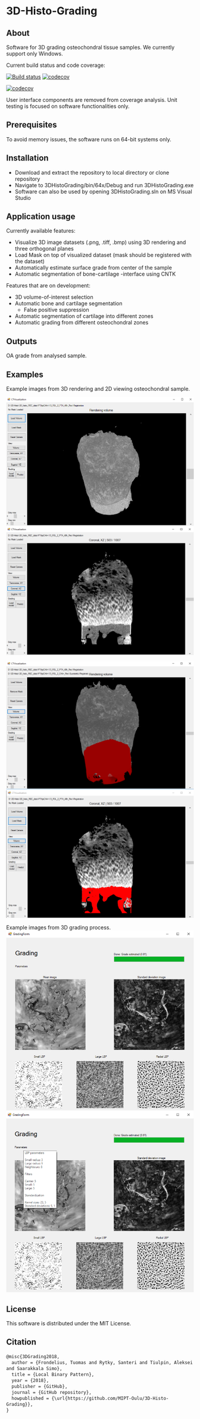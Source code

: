 # 3D-Histo-Grading
## About
Software for 3D grading osteochondral tissue samples. We currently support only Windows.

Current build status and code coverage:

[![Build status](https://ci.appveyor.com/api/projects/status/6lbb2719xekk5rrx?svg=true "Build status")](https://ci.appveyor.com/project/sarytky/3dhistograding)
[![codecov](https://codecov.io/gh/MIPT-Oulu/3D-Histo-Grading/branch/master/graph/badge.svg "Code coverage")](https://codecov.io/gh/MIPT-Oulu/3D-Histo-Grading)

[![codecov](https://codecov.io/gh/MIPT-Oulu/3D-Histo-Grading/branch/master/graphs/icicle.svg "Code coverage graph. Top section represents entire project, middle section folders and bottom section individual files.")](https://codecov.io/gh/MIPT-Oulu/3D-Histo-Grading/tree/master/3DHistoGrading)


User interface components are removed from coverage analysis.
Unit testing is focused on software functionalities only.

## Prerequisites
To avoid memory issues, the software runs on 64-bit systems only. 

## Installation
* Download and extract the repository to local directory or clone repository
* Navigate to 3DHistoGrading/bin/64x/Debug and run 3DHistoGrading.exe
* Software can also be used by opening 3DHistoGrading.sln on MS Visual Studio

## Application usage
Currently available features:
* Visualize 3D image datasets (.png, .tiff, .bmp) using 3D rendering and three orthogonal planes
* Load Mask on top of visualized dataset (mask should be registered with the dataset)
* Automatically estimate surface grade from center of the sample
* Automatic segmentation of bone-cartilage -interface using CNTK

Features that are on development:
* 3D volume-of-interest selection
* Automatic bone and cartilage segmentation
  * False positive suppression
* Automatic segmentation of cartilage into different zones
* Automatic grading from different osteochondral zones

## Outputs
OA grade from analysed sample.

## Examples
Example images from 3D rendering and 2D viewing osteochondral sample.

![Rendering image](https://github.com/MIPT-Oulu/3D-Histo-Grading/blob/grading/pictures/rendering.PNG "3D rendered image")
![Slice image](https://github.com/MIPT-Oulu/3D-Histo-Grading/blob/grading/pictures/slice.PNG "2D coronal slice")

![Rendering mask](https://github.com/MIPT-Oulu/3D-Histo-Grading/blob/grading/pictures/rendering_mask.PNG "3D rendered image with mask")
![Slice mask](https://github.com/MIPT-Oulu/3D-Histo-Grading/blob/grading/pictures/slice_mask.PNG "2D coronal slice with mask")


Example images from 3D grading process.
![Grading image](https://github.com/MIPT-Oulu/3D-Histo-Grading/blob/grading/pictures/grading.PNG "Grafing window shows mean and standard deviation images from automatically selected volume-of-interest. Calculated LBP patterns are shown.")
![Grading param image](https://github.com/MIPT-Oulu/3D-Histo-Grading/blob/grading/pictures/grading_parameters.PNG "Used parameters can be checked by hovering mouse over parameters label.")

## License
This software is distributed under the MIT License.

## Citation
```
@misc{3DGrading2018,
  author = {Frondelius, Tuomas and Rytky, Santeri and Tiulpin, Aleksei and Saarakkala Simo},
  title = {Local Binary Pattern},
  year = {2018},
  publisher = {GitHub},
  journal = {GitHub repository},
  howpublished = {\url{https://github.com/MIPT-Oulu/3D-Histo-Grading}},
}
```

